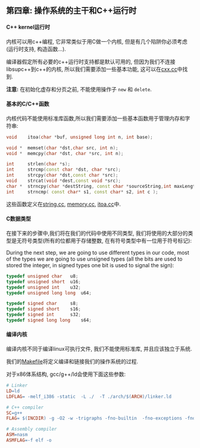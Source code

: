 ## 第四章: 操作系统的主干和C++运行时

#### C++ kernel运行时

内核可以用c++编程, 它非常类似于用C做一个内核, 但是有几个陷阱你必须考虑(运行时支持, 构造函数…). 

编译器假定所有必要的c\+\+运行时支持都是默认可用的, 但因为我们不连接libsupc\+\+到c\+\+的内核, 所以我们需要添加一些基本功能, 这可以在[cxx.cc](https://github.com/SamyPesse/How-to-Make-a-Computer-Operating-System/blob/master/src/kernel/runtime/cxx.cc)中找到. 

**注意:** 在初始化虚存和分页之前, 不能使用操作子 `new` 和 `delete`. 

#### 基本的C/C\+\+函数

内核代码不能使用标准库函数,所以我们需要添加一些基本函数用于管理内存和字符串:

```cpp
void 	itoa(char *buf, unsigned long int n, int base);

void *	memset(char *dst,char src, int n);
void *	memcpy(char *dst, char *src, int n);

int 	strlen(char *s);
int 	strcmp(const char *dst, char *src);
int 	strcpy(char *dst,const char *src);
void 	strcat(void *dest,const void *src);
char *	strncpy(char *destString, const char *sourceString,int maxLength);
int 	strncmp( const char* s1, const char* s2, int c );
```

这些函数定义在[string.cc](https://github.com/SamyPesse/How-to-Make-a-Computer-Operating-System/blob/master/src/kernel/runtime/string.cc), [memory.cc](https://github.com/SamyPesse/How-to-Make-a-Computer-Operating-System/blob/master/src/kernel/runtime/memory.cc), [itoa.cc](https://github.com/SamyPesse/How-to-Make-a-Computer-Operating-System/blob/master/src/kernel/runtime/itoa.cc)中. 

#### C数据类型

在接下来的步骤中,我们将在我们的代码中使用不同类型, 我们将使用的大部分的类型是无符号类型(所有的位都用于存储整数, 在有符号类型中有一位用于符号标记):

During the next step, we are going to use different types in our code, most of the types we are going to use unsigned types (all the bits are used to stored the integer, in signed types one bit is used to signal the sign):

```cpp
typedef unsigned char 	u8;
typedef unsigned short 	u16;
typedef unsigned int 	u32;
typedef unsigned long long 	u64;

typedef signed char 	s8;
typedef signed short 	s16;
typedef signed int 		s32;
typedef signed long long	s64;
```

#### 编译内核

编译内核不同于编译linux可执行文件, 我们不能使用标准库, 并且应该独立于系统. 

我们的[Makefile](https://github.com/SamyPesse/How-to-Make-a-Computer-Operating-System/blob/master/src/kernel/Makefile)将定义编译和链接我们的操作系统的过程. 


对于x86体系结构, gcc/g++/ld会使用下面这些参数: 

```makefile
# Linker
LD=ld
LDFLAG= -melf_i386 -static  -L ./  -T ./arch/$(ARCH)/linker.ld

# C++ compiler
SC=g++
FLAG= $(INCDIR) -g -O2 -w -trigraphs -fno-builtin  -fno-exceptions -fno-stack-protector -O0 -m32  -fno-rtti -nostdlib -nodefaultlibs 

# Assembly compiler
ASM=nasm
ASMFLAG=-f elf -o
```
